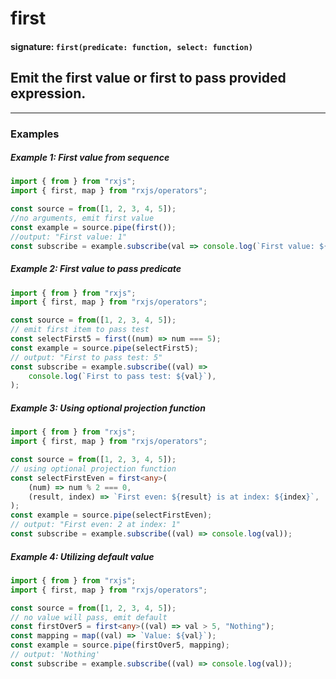 # first

#### signature: `first(predicate: function, select: function)`

## Emit the first value or first to pass provided expression.

---

### Examples

##### Example 1: First value from sequence

```ts
import { from } from "rxjs";
import { first, map } from "rxjs/operators";

const source = from([1, 2, 3, 4, 5]);
//no arguments, emit first value
const example = source.pipe(first());
//output: "First value: 1"
const subscribe = example.subscribe(val => console.log(`First value: ${val}`));
```

##### Example 2: First value to pass predicate

```ts
import { from } from "rxjs";
import { first, map } from "rxjs/operators";

const source = from([1, 2, 3, 4, 5]);
// emit first item to pass test
const selectFirst5 = first((num) => num === 5);
const example = source.pipe(selectFirst5);
// output: "First to pass test: 5"
const subscribe = example.subscribe((val) =>
    console.log(`First to pass test: ${val}`),
);
```

##### Example 3: Using optional projection function

```ts
import { from } from "rxjs";
import { first, map } from "rxjs/operators";

const source = from([1, 2, 3, 4, 5]);
// using optional projection function
const selectFirstEven = first<any>(
    (num) => num % 2 === 0,
    (result, index) => `First even: ${result} is at index: ${index}`,
);
const example = source.pipe(selectFirstEven);
// output: "First even: 2 at index: 1"
const subscribe = example.subscribe((val) => console.log(val));
```

##### Example 4: Utilizing default value

```ts
import { from } from "rxjs";
import { first, map } from "rxjs/operators";

const source = from([1, 2, 3, 4, 5]);
// no value will pass, emit default
const firstOver5 = first<any>((val) => val > 5, "Nothing");
const mapping = map((val) => `Value: ${val}`);
const example = source.pipe(firstOver5, mapping);
// output: 'Nothing'
const subscribe = example.subscribe((val) => console.log(val));
```
